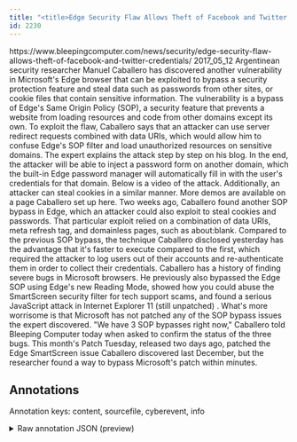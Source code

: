 ```yaml
---
title: "<title>Edge Security Flaw Allows Theft of Facebook and Twitter Credentials</title>"
id: 2230
---
```


<title>Edge Security Flaw Allows Theft of Facebook and Twitter Credentials</title>
<source> https://www.bleepingcomputer.com/news/security/edge-security-flaw-allows-theft-of-facebook-and-twitter-credentials/ </source>
<date> 2017_05_12 </date>
<text>
Argentinean security researcher Manuel Caballero has discovered another vulnerability in Microsoft's Edge browser that can be exploited to bypass a security protection feature and steal data such as passwords from other sites, or cookie files that contain sensitive information.
The vulnerability is a bypass of Edge's Same Origin Policy (SOP), a security feature that prevents a website from loading resources and code from other domains except its own.
To exploit the flaw, Caballero says that an attacker can use server redirect requests combined with data URIs, which would allow him to confuse Edge's SOP filter and load unauthorized resources on sensitive domains. The expert explains the attack step by step on his blog.
In the end, the attacker will be able to inject a password form on another domain, which the built-in Edge password manager will automatically fill in with the user's credentials for that domain. Below is a video of the attack.
Additionally, an attacker can steal cookies in a similar manner. More demos are available on a page Caballero set up here.
Two weeks ago, Caballero found another SOP bypass in Edge, which an attacker could also exploit to steal cookies and passwords. That particular exploit relied on a combination of data URIs, meta refresh tag, and domainless pages, such as about:blank.
Compared to the previous SOP bypass, the technique Caballero disclosed yesterday has the advantage that it's faster to execute compared to the first, which required the attacker to log users out of their accounts and re-authenticate them in order to collect their credentials.
Caballero has a history of finding severe bugs in Microsoft browsers. He previously also bypassed the Edge SOP using Edge's new Reading Mode, showed how you could abuse the SmartScreen security filter for tech support scams, and found a serious JavaScript attack in Internet Explorer 11 (still unpatched) .
What's more worrisome is that Microsoft has not patched any of the SOP bypass issues the expert discovered.
"We have 3 SOP bypasses right now," Caballero told Bleeping Computer today when asked to confirm the status of the three bugs.
This month's Patch Tuesday, released two days ago, patched the Edge SmartScreen issue Caballero discovered last December, but the researcher found a way to bypass Microsoft's patch within minutes.
</text>



## Annotations

Annotation keys: content, sourcefile, cyberevent, info

<details>
<summary>Raw annotation JSON (preview)</summary>

```json
{
  "content": "Argentinean security researcher Manuel Caballero has discovered another vulnerability in Microsoft's Edge browser that can be exploited to bypass a security protection feature and steal data such as passwords from other sites, or cookie files that contain sensitive information. The vulnerability is a bypass of Edge's Same Origin Policy (SOP), a security feature that prevents a website from loading resources and code from other domains except its own. To exploit the flaw, Caballero says that an attacker can use server redirect requests combined with data URIs, which would allow him to confuse Edge's SOP filter and load unauthorized resources on sensitive domains. The expert explains the attack step by step on his blog. In the end, the attacker will be able to inject a password form on another domain, which the built-in Edge password manager will automatically fill in with the user's credentials for that domain. Below is a video of the attack. Additionally, an attacker can steal cookies in a similar manner. More demos are available on a page Caballero set up here. Two weeks ago, Caballero found another SOP bypass in Edge, which an attacker could also exploit to steal cookies and passwords. That particular exploit relied on a combination of data URIs, meta refresh tag, and domainless pages, such as about:blank. Compared to the previous SOP bypass, the technique Caballero disclosed yesterday has the advantage that it's faster to execute compared to the first, which required the attacker to log users out of their accounts and re-authenticate them in order to collect their credentials. Caballero has a history of finding severe bugs in Microsoft browsers. He previously also bypassed the Edge SOP using Edge's new Reading Mode, showed how you could abuse the SmartScreen security filter for tech support scams, and found a serious JavaScript attack in Internet Explorer 11 (still unpatched) . What's more worrisome is that Microsoft has not patched any of the SOP bypass issues the expert discovered. \"We have 3 SOP bypasses right now,\" Caballero told Bleeping Computer today when asked to confirm the status of the three bugs. This month's Patch Tuesday, released two days ago, patched the Edge SmartScreen issue Caballero discovered last December, but the researcher found a way to bypass Microsoft's patch within minutes.",
  "sourcefile": "2230.txt",
  "cyberevent": {
    "hopper": [
      {
        "index": 0,
        "relation": "Same",
        "events": [
          {
            "index": "E9",
            "type": "Vulnerability-related",
            "realis": "Actual",
            "nugget": {
              "startOffset": 2177,
              "index": "T32",
              "endOffset": 2185,
              "text": "released"
            },
            "argument": [
              {
                "index": "T31",
                "text": "two days ago",
                "endOffset": 2198,
                "role": {
                  "type": "Time"
                },
                "startOffset": 2186,
                "type": "Time"
              },
              {
                "index": "T37",
                "text": "This month",
                "endOffset": 2159,
                "role": {
                  "type": "Time"
                },
                "startOffset": 2149,
                "type": "Time"
              }
            ],
            "subtype": "PatchVulnerability"
          },
          {
            "index": "E8",
            "type": "Vulnerability-related",
            "realis": "Actual",
            "nugget": {
              "startOffset": 2200,
              "index": "T30",
              "endOffset": 2207,
              "text": "patched"
            },
            "argument": [
              {
                "index": "T29",
                "external_reference": {
                  "wikidataid": "Q18698690"
                },
                "endOffset": 2228,
                "role": {
                  "t
```
</details>
